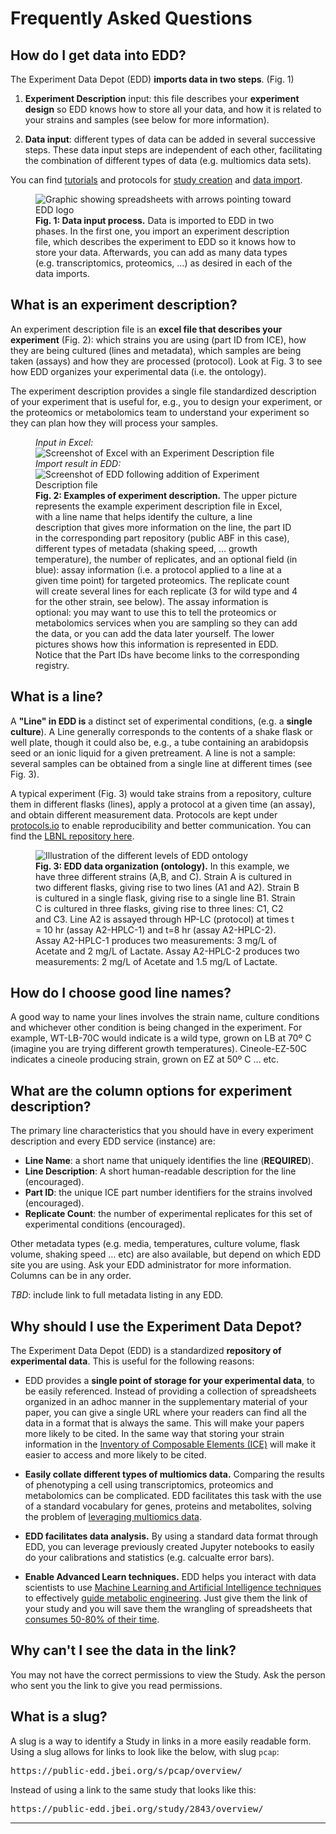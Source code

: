 # Frequently Asked Questions

## How do I get data into EDD?

The Experiment Data Depot (EDD) **imports data in two steps**. (Fig. 1)

1. **Experiment Description** input: this file describes your **experiment
   design** so EDD knows how to store all your data, and how it is related to
   your strains and samples (see below for more information).

2. **Data input**: different types of data can be added in several successive
   steps. These data input steps are independent of each other, facilitating
   the combination of different types of data (e.g. multiomics data sets).

You can find [tutorials](Tutorials.md) and protocols for [study creation][1]
and [data import][2].

<figure class="figure">
  <img
    alt="Graphic showing spreadsheets with arrows pointing toward EDD logo"
    class="figure-img"
    src="/img/faq_fig1.png"
    title="Fig 1"
  />
  <figcaption class="figure-caption">
    <strong>Fig. 1: Data input process.</strong>
    Data is imported to EDD in two phases. In the first one, you import an
    experiment description file, which describes the experiment to EDD so
    it knows how to store your data. Afterwards, you can add as many data
    types (e.g. transcriptomics, proteomics, …) as desired in each of the
    data imports.
  </figcaption>
</figure>

## What is an experiment description?

An experiment description file is an **excel file that describes your
experiment** (Fig. 2): which strains you are using (part ID from ICE), how they
are being cultured (lines and metadata), which samples are being taken
(assays) and how they are processed (protocol). Look at Fig. 3 to see how EDD
organizes your experimental data (i.e. the ontology).

The experiment description provides a single file standardized description of
your experiment that is useful for, e.g., you to design your experiment, or
the proteomics or metabolomics team to understand your experiment so they can
plan how they will process your samples.

<figure class="figure">
  <em>Input in Excel:</em>
  <img
    alt="Screenshot of Excel with an Experiment Description file"
    class="figure-img"
    src="/img/faq_fig2a.png"
    title="Fig 2a"
  />
  <em>Import result in EDD:</em>
  <img
    alt="Screenshot of EDD following addition of Experiment Description file"
    class="figure-img"
    src="/img/faq_fig2b.png"
    title="Fig 2b"
  />
  <figcaption class="figure-caption">
    <strong>Fig. 2: Examples of experiment description.</strong>
    The upper picture represents the example experiment description file in
    Excel, with a line name that helps identify the culture, a line
    description that gives more information on the line, the part ID in the
    corresponding part repository (public ABF in this case), different types
    of metadata (shaking speed, … growth temperature), the number of
    replicates, and an optional field (in blue): assay information (i.e. a
    protocol applied to a line at a given time point) for targeted proteomics.
    The replicate count will create several lines for each replicate (3 for
    wild type and 4 for the other strain, see below). The assay information is
    optional: you may want to use this to tell the proteomics or metabolomics
    services when you are sampling so they can add the data, or you can add
    the data later yourself. The lower pictures shows how this information is
    represented in EDD. Notice that the Part IDs have become links to the
    corresponding registry.
  </figcaption>
</figure>

## What is a line?

A **"Line" in EDD is** a distinct set of experimental conditions, (e.g. a
**single culture**). A Line generally corresponds to the contents of a
shake flask or well plate, though it could also be, e.g., a tube containing an
arabidopsis seed or an ionic liquid for a given pretreament. A line is not a
sample: several samples can be obtained from a single line at different times
(see Fig. 3).

A typical experiment (Fig. 3) would take strains from a repository, culture
them in different flasks (lines), apply a protocol at a given time (an assay),
and obtain different measurement data. Protocols are kept under
[protocols.io](https://protocols.io/) to enable reproducibility and better
communication. You can find the [LBNL repository here][3].

<figure class="figure">
  <img
    alt="Illustration of the different levels of EDD ontology"
    class="figure-img"
    src="/img/faq_fig3.png"
    title="Fig 3"
  />
  <figcaption class="figure-caption">
    <strong>Fig. 3: EDD data organization (ontology).</strong>
     In this example, we have three different strains (A,B, and C). Strain A is
     cultured in two different flasks, giving rise to two lines (A1 and A2).
     Strain B is cultured in a single flask, giving rise to a single line B1.
     Strain C is cultured in three flasks, giving rise to three lines: C1, C2
     and C3. Line A2 is assayed through HP-LC (protocol) at times t = 10 hr
     (assay A2-HPLC-1) and t=8 hr (assay A2-HPLC-2). Assay A2-HPLC-1 produces
     two measurements: 3 mg/L of Acetate and 2 mg/L of Lactate. Assay
     A2-HPLC-2 produces two measurements: 2 mg/L of Acetate and 1.5 mg/L of
     Lactate.
  </figcaption>
</figure>

## How do I choose good line names?

A good way to name your lines involves the strain name, culture conditions and
whichever other condition is being changed in the experiment. For example,
WT-LB-70C would indicate is a wild type, grown on LB at 70º C (imagine you are
trying different growth temperatures). Cineole-EZ-50C indicates a cineole
producing strain, grown on EZ at 50º C … etc.

## What are the column options for experiment description?

The primary line characteristics that you should have in every experiment
description and every EDD service (instance) are:

-   **Line Name**: a short name that uniquely identifies the line (**REQUIRED**).
-   **Line Description**: A short human-readable description for the
    line (encouraged).
-   **Part ID**: the unique ICE part number identifiers for the strains
    involved (encouraged).
-   **Replicate Count**: the number of experimental replicates for this set of
    experimental conditions (encouraged).

Other metadata types (e.g. media, temperatures, culture volume, flask volume,
shaking speed … etc) are also available, but depend on which EDD site you are
using. Ask your EDD administrator for more information. Columns can be in
any order.

_TBD_: include link to full metadata listing in any EDD.

## Why should I use the Experiment Data Depot?

The Experiment Data Depot (EDD) is a standardized **repository of experimental
data**. This is useful for the following reasons:

-   EDD provides a **single point of storage for your experimental data**, to be
    easily referenced. Instead of providing a collection of spreadsheets
    organized in an adhoc manner in the supplementary material of your paper,
    you can give a single URL where your readers can find all the data in a
    format that is always the same. This will make your papers more likely to be
    cited. In the same way that storing your strain information in the
    [Inventory of Composable Elements (ICE)][4] will make it easier to access
    and more likely to be cited.

-   **Easily collate different types of multiomics data.** Comparing the results
    of phenotyping a cell using transcriptomics, proteomics and metabolomics
    can be complicated. EDD facilitates this task with the use of a standard
    vocabulary for genes, proteins and metabolites, solving the problem of
    [leveraging multiomics data][5].

-   **EDD facilitates data analysis.** By using a standard data format through
    EDD, you can leverage previously created Jupyter notebooks to easily do
    your calibrations and statistics (e.g. calcualte error bars).

-   **Enable Advanced Learn techniques.** EDD helps you interact with data
    scientists to use [Machine Learning and Artificial Intelligence techniques][6]
    to effectively [guide metabolic engineering][7]. Just give them the link of
    your study and you will save them the wrangling of spreadsheets that
    [consumes 50-80% of their time][8].

## Why can't I see the data in the link?

You may not have the correct permissions to view the Study. Ask the person who
sent you the link to give you read permissions.

## What is a slug?

A slug is a way to identify a Study in links in a more easily readable form.
Using a slug allows for links to look like the below, with slug `pcap`:

<pre>https://public-edd.jbei.org/s/pcap/overview/</pre>

Instead of using a link to the same study that looks like this:

<pre>https://public-edd.jbei.org/study/2843/overview/</pre>

---

[1]: https://www.protocols.io/private/61BBCC7D4ED711EBA9620A58A9FEAC2A
[2]: https://www.protocols.io/private/8F0C1D367AC3E79B36411246AD0E4822
[3]: https://www.protocols.io/file-manager/BD7998C47D2A4742B22279101C23D26C
[4]: https://academic.oup.com/nar/article/40/18/e141/2411080
[5]: https://www.nature.com/articles/s41597-019-0258-4
[6]: https://www.nature.com/articles/s41467-020-18008-4
[7]: https://www.nature.com/articles/s41467-020-17910-1
[8]: https://www.nytimes.com/2014/08/18/technology/for-big-data-scientists-hurdle-to-insights-is-janitor-work.html
